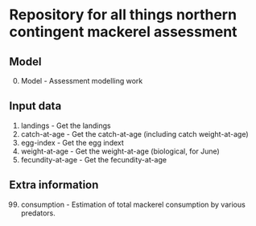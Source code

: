 # Repository for all things northern contingent mackerel assessment


## Model
0. Model              - Assessment modelling work

## Input data
1. landings           - Get the landings
2. catch-at-age       - Get the catch-at-age (including catch weight-at-age)
3. egg-index          - Get the egg indext
4. weight-at-age      - Get the weight-at-age (biological, for June)
5. fecundity-at-age   - Get the fecundity-at-age

## Extra information

99. consumption       - Estimation of total mackerel consumption by various predators.

